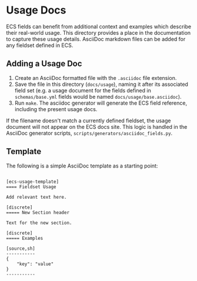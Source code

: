 # Usage Docs

ECS fields can benefit from additional context and examples which describe their real-world usage. This directory provides a place in the documentation to capture these usage details. AsciiDoc markdown files can be added for any fieldset defined in ECS.

## Adding a Usage Doc

1. Create an AsciiDoc formatted file with the `.asciidoc` file extension.
2. Save the file in this directory (`docs/usage`), naming it after its associated field set (e.g. a usage document for the fields defined in `schemas/base.yml` fields would be named `docs/usage/base.asciidoc`).
3. Run `make`. The asciidoc generator will generate the ECS field reference, including the present usage docs.

If the filename doesn't match a currently defined fieldset, the usage document will not appear on the ECS docs site. This logic is handled in the AsciiDoc generator scripts, `scripts/generators/asciidoc_fields.py`.

## Template

The following is a simple AsciiDoc template as a starting point:

```asciidoc

[ecs-usage-template]
==== Fieldset Usage

Add relevant text here.

[discrete]
===== New Section header

Text for the new section.

[discrete]
===== Examples

[source,sh]
-----------
{
    "key": "value"
}
-----------

```

